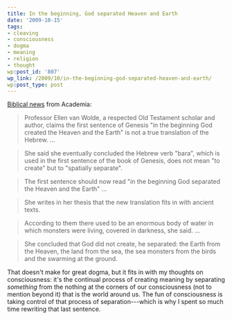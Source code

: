 ```yaml
---
title: In the beginning, God separated Heaven and Earth
date: '2009-10-15'
tags:
- cleaving
- consciousness
- dogma
- meaning
- religion
- thought
wp:post_id: '807'
wp_link: /2009/10/in-the-beginning-god-separated-heaven-and-earth/
wp:post_type: post
---
```


[Biblical news](http://www.telegraph.co.uk/news/newstopics/religion/6274502/God-is-not-the-Creator-claims-academic.html) from Academia:

> Professor Ellen van Wolde, a respected Old Testament scholar and author, claims the first sentence of Genesis "in the beginning God created the Heaven and the Earth" is not a true translation of the Hebrew. ...

>

> She said she eventually concluded the Hebrew verb "bara", which is used in the first sentence of the book of Genesis, does not mean "to create" but to "spatially separate".

>

> The first sentence should now read "in the beginning God separated the Heaven and the Earth" ...

>

> She writes in her thesis that the new translation fits in with ancient texts.

>

> According to them there used to be an enormous body of water in which monsters were living, covered in darkness, she said. ...

>

> She concluded that God did not create, he separated: the Earth from the Heaven, the land from the sea, the sea monsters from the birds and the swarming at the ground.

That doesn't make for great dogma, but it fits in with my thoughts on consciousness: it's the continual process of creating meaning by separating _something_ from the nothing at the corners of our consciousness (not to mention beyond it) that is the world around us. The fun of consciousness is taking control of that process of separation---which is why I spent so much time rewriting that last sentence.
